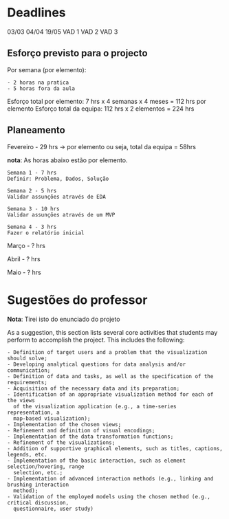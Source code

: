 # Deadlines
03/03    04/04    19/05
VAD 1    VAD 2    VAD 3

## Esforço previsto para o projecto

Por semana (por elemento):

    - 2 horas na pratica
    - 5 horas fora da aula

Esforço total por elemento: 7 hrs x 4 semanas x 4 meses = 112 hrs por elemento
Esforço total da equipa: 112 hrs x 2 elementos = 224 hrs 

## Planeamento

Fevereiro - 29 hrs -> por elemento ou seja, total da equipa = 58hrs

   **nota**: As horas abaixo estão por elemento.

    Semana 1 - 7 hrs 
    Definir: Problema, Dados, Solução

    Semana 2 - 5 hrs 
    Validar assunções através de EDA

    Semana 3 - 10 hrs 
    Validar assunções através de um MVP

    Semana 4 - 3 hrs
    Fazer o relatório inicial

Março - ? hrs

Abril - ? hrs

Maio - ? hrs

# Sugestões do professor 

**Nota**: Tirei isto do enunciado do projeto

As a suggestion, this section lists several core activities that students may perform to
accomplish the project. This includes the following:

    - Definition of target users and a problem that the visualization should solve;
    - Developing analytical questions for data analysis and/or communication;
    - Definition of data and tasks, as well as the specification of the requirements;
    - Acquisition of the necessary data and its preparation;
    - Identification of an appropriate visualization method for each of the views
      of the visualization application (e.g., a time-series representation, a
      map-based visualization);
    - Implementation of the chosen views;
    - Refinement and definition of visual encodings;
    - Implementation of the data transformation functions;
    - Refinement of the visualizations;
    - Addition of supportive graphical elements, such as titles, captions, legends, etc.
    - Implementation of the basic interaction, such as element selection/hovering, range
      selection, etc.;
    - Implementation of advanced interaction methods (e.g., linking and brushing interaction
      method);
    - Validation of the employed models using the chosen method (e.g., critical discussion,
      questionnaire, user study) 
